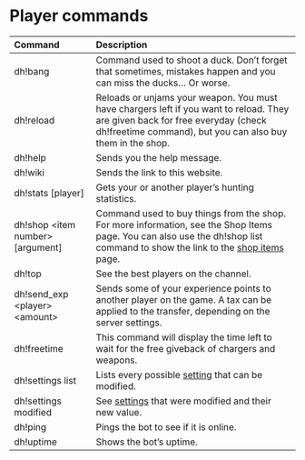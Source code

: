 # Player commands



| Command | Description |
| :--- | :--- |
| dh!bang | Command used to shoot a duck. Don’t forget that sometimes, mistakes happen and you can miss the ducks… Or worse. |
| dh!reload | Reloads or unjams your weapon. You must have chargers left if you want to reload. They are given back for free everyday \(check dh!freetime command\), but you can also buy them in the shop. |
| dh!help | Sends you the help message. |
| dh!wiki | Sends the link to this website. |
| dh!stats \[player\] | Gets your or another player’s hunting statistics. |
| dh!shop &lt;item number&gt; \[argument\] | Command used to buy things from the shop. For more information, see the Shop Items page. You can also use the dh!shop list command to show the link to the [shop items](store-items.md) page. |
| dh!top | See the best players on the channel. |
| dh!send\_exp &lt;player&gt; &lt;amount&gt; | Sends some of your experience points to another player on the game. A tax can be applied to the transfer, depending on the server settings. |
| dh!freetime | This command will display the time left to wait for the free giveback of chargers and weapons. |
| dh!settings list | Lists every possible [setting](../bot-administration/edit-settings-settings-list.md) that can be modified. |
| dh!settings modified | See [settings](../bot-administration/edit-settings-settings-list.md) that were modified and their new value. |
| dh!ping | Pings the bot to see if it is online. |
| dh!uptime | Shows the bot’s uptime. |

